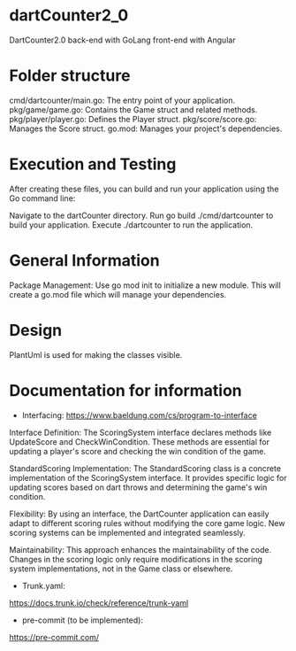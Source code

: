 # dartCounter2_0
DartCounter2.0 back-end with GoLang front-end with Angular

# Folder structure
cmd/dartcounter/main.go: The entry point of your application.
pkg/game/game.go: Contains the Game struct and related methods.
pkg/player/player.go: Defines the Player struct.
pkg/score/score.go: Manages the Score struct.
go.mod: Manages your project's dependencies.

# Execution and Testing
After creating these files, you can build and run your application using the Go command line:

Navigate to the dartCounter directory.
Run go build ./cmd/dartcounter to build your application.
Execute ./dartcounter to run the application.

# General Information
Package Management: Use go mod init <module-name> to initialize a new module. This will create a go.mod file which will manage your dependencies.

# Design
PlantUml is used for making the classes visible. 

# Documentation for information
- Interfacing:
 https://www.baeldung.com/cs/program-to-interface

Interface Definition: The ScoringSystem interface declares methods like UpdateScore and CheckWinCondition. These methods are essential for updating a player's score and checking the win condition of the game.

StandardScoring Implementation: The StandardScoring class is a concrete implementation of the ScoringSystem interface. It provides specific logic for updating scores based on dart throws and determining the game's win condition.

Flexibility: By using an interface, the DartCounter application can easily adapt to different scoring rules without modifying the core game logic. New scoring systems can be implemented and integrated seamlessly.

Maintainability: This approach enhances the maintainability of the code. Changes in the scoring logic only require modifications in the scoring system implementations, not in the Game class or elsewhere.


- Trunk.yaml:

https://docs.trunk.io/check/reference/trunk-yaml
-  pre-commit (to be implemented):

https://pre-commit.com/